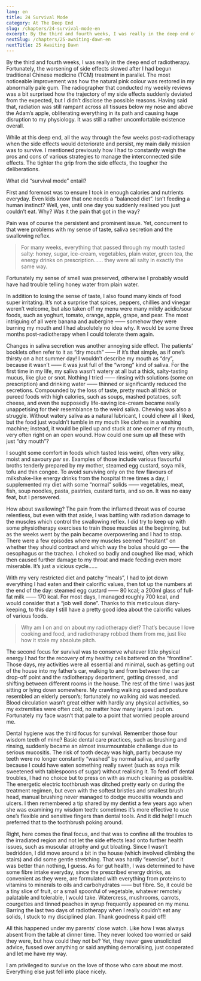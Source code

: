```yaml
---
lang: en
title: 24 Survival Mode
category: At The Deep End
slug: /chapters/24-survival-mode-en
excerpt: By the third and fourth weeks, I was really in the deep end of radiotherapy. Fortunately, the worsening of side effects slowed after I had begun traditional Chinese medicine (TCM) treatment in parallel.
nextSlug: /chapters/25-awaiting-dawn-en
nextTitle: 25 Awaiting Dawn
---
```


By the third and fourth weeks, I was really in the deep end of radiotherapy. Fortunately, the worsening of side effects slowed after I had begun traditional Chinese medicine (TCM) treatment in parallel. The most noticeable improvement was how the natural pink colour was restored in my abnormally pale gum. The radiographer that conducted my weekly reviews was a bit surprised how the trajectory of my side effects suddenly deviated from the expected, but I didn’t disclose the possible reasons. Having said that, radiation was still rampant across all tissues below my nose and above the Adam’s apple, obliterating everything in its path and causing huge disruption to my physiology. It was still a rather uncomfortable existence overall.

While at this deep end, all the way through the few weeks post-radiotherapy when the side effects would deteriorate and persist, my main daily mission was to survive. I mentioned previously how I had to constantly weigh the pros and cons of various strategies to manage the interconnected side effects. The tighter the grip from the side effects, the tougher the deliberations. 

What did “survival mode” entail?

First and foremost was to ensure I took in enough calories and nutrients everyday. Even kids know that one needs a “balanced diet”. Isn’t feeding a human instinct? Well, yes, until one day you suddenly realised you just couldn’t eat. Why? Was it the pain that got in the way?

Pain was of course the persistent and prominent issue. Yet, concurrent to that were problems with my sense of taste, saliva secretion and the swallowing reflex.

>For many weeks, everything that passed through my mouth tasted salty: honey, sugar, ice-cream, vegetables, plain water, green tea, the energy drinks on prescription...... they were all salty in exactly the same way.

Fortunately my sense of smell was preserved, otherwise I probably would have had trouble telling honey water from plain water.

In addition to losing the sense of taste, I also found many kinds of food super irritating. It’s not a surprise that spices, peppers, chillies and vinegar weren’t welcome, but also taken off my menu were many mildly acidic/sour foods, such as yoghurt, tomato, orange, apple, grape, and pear. The most intriguing of all were banana and aubergine —— somehow they were burning my mouth and I had absolutely no idea why. It would be some three months post-radiotherapy when I could tolerate them again. 

Changes in saliva secretion was another annoying side effect. The patients’ booklets often refer to it as “dry mouth” —— if it’s that simple, as if one’s thirsty on a hot summer day! I wouldn’t describe my mouth as “dry”, because it wasn’t —— it was just full of the “wrong” kind of saliva. For the first time in my life, my saliva wasn’t watery at all but a thick, salty-tasting mucus, like glue or snot. Nothing I tried —— rinsing with solutions (some on prescription) and drinking water —— thinned or significantly reduced the secretions. Compounded by the loss of taste, pretty much all thick or pureed foods with high calories, such as soups, mashed potatoes, soft cheese, and even the supposedly life-saving ice-cream became really unappetising for their resemblance to the weird saliva. Chewing was also a struggle. Without watery saliva as a natural lubricant, I could chew all I liked, but the food just wouldn’t tumble in my mouth like clothes in a washing machine; instead, it would be piled up and stuck at one corner of my mouth, very often right on an open wound. How could one sum up all these with just “dry mouth”?

I sought some comfort in foods which tasted less weird, often very silky, moist and savoury *per se*. Examples of those include various flavourful broths tenderly prepared by my mother, steamed egg custard, soya milk, tofu and thin congee. To avoid surviving only on the few flavours of milkshake-like energy drinks from the hospital three times a day, I supplemented my diet with some “normal” solids —— vegetables, meat, fish, soup noodles, pasta, pastries, custard tarts, and so on. It was no easy feat, but I persevered. 

How about swallowing? The pain from the inflamed throat was of course relentless, but even with that aside, I was battling with radiation damage to the muscles which control the swallowing reflex. I did try to keep up with some physiotherapy exercises to train those muscles at the beginning, but as the weeks went by the pain became overpowering and I had to stop. There were a few episodes where my muscles seemed “hesitant” on whether they should contract and which way the bolus should go —— the oesophagus or the trachea. I choked so badly and coughed like mad, which then caused further damage to my throat and made feeding even more miserable. It’s just a vicious cycle......

With my very restricted diet and patchy “meals”, I had to jot down everything I had eaten and their calorific values, then tot up the numbers at the end of the day: steamed egg custard —— 80 kcal; a 200ml glass of full-fat milk —— 170 kcal. For most days, I managed roughly 700 kcal, and would consider that a “job well done”. Thanks to this meticulous diary-keeping, to this day I still have a pretty good idea about the calorific values of various foods.

>Why am I on and on about my radiotherapy diet? That’s because I love cooking and food, and radiotherapy robbed them from me, just like how it stole my absolute pitch.

The second focus for survival was to conserve whatever little physical energy I had for the recovery of my healthy cells battered on the “frontline”. Those days, my activities were all essential and minimal, such as getting out of the house into my father’s car, walking to and from between the car drop-off point and the radiotherapy department, getting dressed, and shifting between different rooms in the house. The rest of the time I was just sitting or lying down somewhere. My crawling walking speed and posture resembled an elderly person’s; fortunately no walking aid was needed. Blood circulation wasn’t great either with hardly any physical activities, so my extremities were often cold, no matter how many layers I put on. Fortunately my face wasn’t that pale to a point that worried people around me.

Dental hygiene was the third focus for survival. Remember those four wisdom teeth of mine? Basic dental care practices, such as brushing and rinsing, suddenly became an almost insurmountable challenge due to serious mucositis. The risk of tooth decay was high, partly because my teeth were no longer constantly “washed” by normal saliva, and partly because I could have eaten something really sweet (such as soya milk sweetened with tablespoons of sugar) without realising it. To fend off dental troubles, I had no choice but to press on with as much cleaning as possible. The energetic electric toothbrush was ditched pretty early on during the treatment regimen, but even with the softest bristles and smallest brush head, manual brushing never managed to dodge mucositis wounds and ulcers. I then remembered a tip shared by my dentist a few years ago when she was examining my wisdom teeth: sometimes it’s more effective to use one’s flexible and sensitive fingers than dental tools. And it did help! I much preferred that to the toothbrush poking around.

Right, here comes the final focus, and that was to confine all the troubles to the irradiated region and not let the side effects lead onto further health issues, such as muscular atrophy and gut bloating. Since I wasn’t bedridden, I did move around a bit in the house (which involved climbing the stairs) and did some gentle stretching. That was hardly “exercise”, but it was better than nothing, I guess. As for gut health, I was determined to have some fibre intake everyday, since the prescribed energy drinks, as convenient as they were, are formulated with everything from proteins to vitamins to minerals to oils and carbohydrates —— but fibre. So, it could be a tiny slice of fruit, or a small spoonful of vegetable, whatever remotely palatable and tolerable, I would take. Watercress, mushrooms, carrots, courgettes and tinned peaches in syrup frequently appeared on my menu. Barring the last two days of radiotherapy when I really couldn’t eat any solids, I stuck to my disciplined plan. Thank goodness it paid off!

All this happened under my parents’ close watch. Like how I was always absent from the table at dinner time. They never looked too worried or said they were, but how could they not be? Yet, they never gave unsolicited advice, fussed over anything or said anything demoralising, just cooperated and let me have my way.

I am privileged to survive on the love of those who care about me most. Everything else just fell into place nicely.